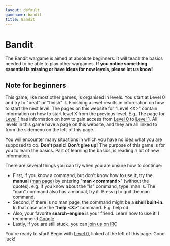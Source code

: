 ```yaml
---
layout: default
gamename: bandit
title: Bandit
---
```


Bandit
======

The Bandit wargame is aimed at absolute beginners. It will teach the
basics needed to be able to play other wargames. **If you notice
something essential is missing or have ideas for new levels, please let
us know!**

Note for beginners
------------------

This game, like most other games, is organised in levels. You start at
Level 0 and try to "beat" or "finish" it. Finishing a level results in
information on how to start the next level. The pages on this website
for "Level <X\>" contain information on how to start level X from the
previous level. E.g. The page for [Level 1][] has information on how to
gain access from [Level 0][] to [Level 1][]. All levels in this game
have a page on this website, and they are all linked to from the
sidemenu on the left of this page.

You will encounter many situations in which you have no idea what you
are supposed to do. **Don't panic! Don't give up!** The purpose of this
game is for you to learn the basics. Part of learning the basics, is
reading a lot of new information.

There are several things you can try when you are unsure how to
continue:

-   First, if you know a command, but don't know how to use it, try the
    **manual** ([man page][]) by entering "**man <command\>**" (without
    the quotes). e.g. if you know about the "ls" command, type: man ls.
    The "man" command also has a manual, try it. Press q to quit the man
    command.
-   Second, if there is no man page, the command might be a **shell
    built-in**. In that case use the "**help <X\>**" command. E.g. help
    cd
-   Also, your favorite **search-engine** is your friend. Learn how to
    use it! I recommend [Google][].
-   Lastly, if you are still stuck, you can [join us on IRC][]

You're ready to start! Begin with [Level 0][], linked at the left of
this page. Good luck!

  [Level 1]: /wargames/bandit/bandit1.html
  [Level 0]: /wargames/bandit/bandit0.html
  [man page]: http://en.wikipedia.org/wiki/Man_page
  [Google]: http://www.google.com
  [join us on IRC]: /about/contact.html
